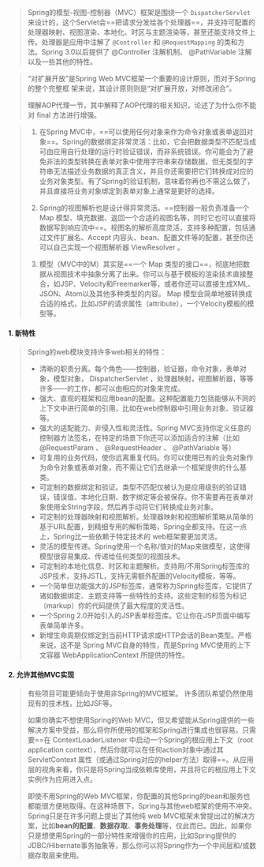 >Spring的模型-视图-控制器（MVC）框架是围绕一个 `DispatcherServlet` 来设计的，这个Servlet会==把请求分发给各个处理器==，并支持可配置的处理器映射、视图渲染、本地化、时区与主题渲染等，甚至还能支持文件上传。处理器是应用中注解了 `@Controller` 和 `@RequestMapping` 的类和方法。Spring 3.0以后提供了 @Controller 注解机制、 @PathVariable 注解以及一些其他的特性。

>“对扩展开放”是Spring Web MVC框架一个重要的设计原则，而对于Spring的整个完整框 架来说，其设计原则则是“对扩展开放，对修改闭合”。 
>
>理解AOP代理一节，其中解释了AOP代理的相关知识，论述了为什么你不能对 final 方法进行增强。

>1. 在Spring MVC中，==可以使用任何对象来作为命令对象或表单返回对象==。Spring的数据绑定非常灵活：比如，它会把数据类型不匹配当成可由应用自行处理的运行时验证错误，而非系统错误。你可能会为了避免非法的类型转换在表单对象中使用字符串来存储数据，但无类型的字符串无法描述业务数据的真正含义，并且你还需要把它们转换成对应的业务对象类型。有了Spring的验证机制，意味着你再也不需这么做了，并且直接将业务对象绑定到表单对象上通常是更好的选择。 
>
>2. Spring的视图解析也是设计得异常灵活。==控制器一般负责准备一个 Map 模型、填充数据、返回一个合适的视图名等，同时它也可以直接将数据写到响应流中==。视图名的解析高度灵活，支持多种配置，包括通过文件扩展名、Accept 内容头、bean、配置文件等的配置，甚至你还可以自己实现一个视图解析器 ViewResolver 。
>
>3. 模型（MVC中的M）其实是==一个 Map 类型的接口==，彻底地把数据从视图技术中抽象分离了出来。你可以与基于模板的渲染技术直接整合，如JSP、Velocity和Freemarker等，或者你还可以直接生成XML、JSON、Atom以及其他多种类型的内容。 Map 模型会简单地被转换成合适的格式，比如JSP的请求属性（attribute），一个Velocity模板的模型等。 

#### 1. 新特性

>Spring的web模块支持许多web相关的特性：
>
>- 清晰的职责分离。每个角色——控制器，验证器，命令对象，表单对象，模型对象， DispatcherServlet ，处理器映射，视图解析器，等等许多——的工作，都可以由相应的对象来完成。
>- 强大、直观的框架和应用bean的配置。这种配置能力包括能够从不同的上下文中进行简单的引用，比如在web控制器中引用业务对象、验证器等。
>- 强大的适配能力、非侵入性和灵活性。Spring MVC支持你定义任意的控制器方法签名，在特定的场景下你还可以添加适合的注解（比如 @RequestParam 、 @RequestHeader 、 @PathVariable 等）
>- 可复用的业务代码，使你远离重复代码。你可以使用已有的业务对象作为命令对象或表单对象，而不需让它们去继承一个框架提供的什么基类。
>- 可定制的数据绑定和验证。类型不匹配仅被认为是应用级别的验证错误，错误值、本地化日期、数字绑定等会被保存。你不需要再在表单对象使用全String字段，然后再手动将它们转换成业务对象。
>- 可定制的处理器映射和视图解析。处理器映射和视图解析策略从简单的基于URL配置，到精细专用的解析策略，Spring全都支持。在这一点上，Spring比一些依赖于特定技术的 web框架要更加灵活。
>- 灵活的模型传递。Spring使用一个名称/值对的Map来做模型，这使得模型很容易集成、传递给任何类型的视图技术。
>- 可定制的本地化信息、时区和主题解析。支持用/不用Spring标签库的JSP技术，支持JSTL，支持无需额外配置的Velocity模板，等等。
>- 一个简单但功能强大的JSP标签库，通常称为Spring标签库，它提供了诸如数据绑定、主题支持等一些特性的支持。这些定制的标签为标记（markup）你的代码提供了最大程度的灵活性。
>- 一个Spring 2.0开始引入的JSP表单标签库。它让你在JSP页面中编写表单简单许多。
>- 新增生命周期仅绑定到当前HTTP请求或HTTP会话的Bean类型。严格来说，这不是 Spring MVC自身的特性，而是Spring MVC使用的上下文容器 WebApplicationContext 所提供的特性。

#### 2. 允许其他MVC实现

>有些项目可能更倾向于使用非Spring的MVC框架。 许多团队希望仍然使用现有的技术栈，比如JSF等。 
>
>如果你确实不想使用Spring的Web MVC，但又希望能从Spring提供的一些解决方案中受益，那么将你所使用的框架和Spring进行集成也很容易。只需要==在 ContextLoaderListener 中启动一个Spring的根应用上下文（root application context），然后你就可以在任何action对象中通过其 ServletContext 属性（或通过Spring对应的helper方法）取得==。从应用层的视角来看，你只是将Spring当成依赖库使用，并且将它的根应用上下文实例作为应用进入点。 
>
>即使不用Spring的Web MVC框架，你配置的其他Spring的bean和服务也都能很方便地取得。在这种场景下，Spring与其他web框架的使用不冲突。Spring只是在许多问题上提出了其他纯 web MVC框架未曾提出过的解决方案，比如**bean的配置**、**数据存取**、**事务处理**等，仅此而已。因此，如果你只是想使用Spring的一部分特性来增强你的应用，比如Spring提供的 JDBC/Hibernate事务抽象等，那么你可以将Spring作为一个中间层和/或数据存取层来使用。

